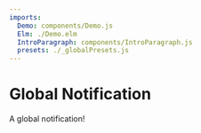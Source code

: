 ```yaml
---
imports:
  Demo: components/Demo.js
  Elm: ./Demo.elm
  IntroParagraph: components/IntroParagraph.js
  presets: ./_globalPresets.js
---
```


# Global Notification

<IntroParagraph>

A global notification!

</IntroParagraph>

<Demo presets={presets} elm={Elm.Elm.Notification.Demo} />
